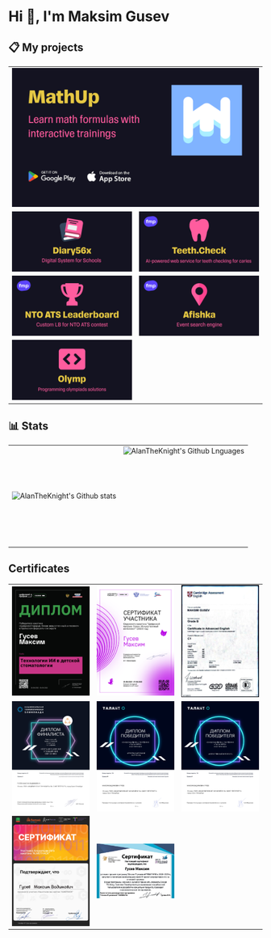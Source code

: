 # Hi :wave:, I'm Maksim Gusev

## 📋 My projects

<table>
  <tr>
    <td colspan="2">
      <img src="mathup.png" alt=""/>
    </td>
  </tr>
  <tr>
    <td><a href="https://github.com/remgus/diary56x"><img alt="Diary56x" src="diary56x.png"/></a></td>
    <td><a href="https://github.com/fm-projects/teeth-check"><img alt="Teeth.Check" src="teeth-check.png"/></a></td>
  </tr>
  <tr>
    <td>
      <a href="https://github.com/fm-projects/nto-ats-leaderboard"><img alt="NTO ATS Leaderboard" src="nto-ats-lb.png"/></a>
    </td>
    <td>
      <a href="https://github.com/fm-projects/afishka"><img alt="Afiska" src="afishka.png"/></a>
    </td>
  </tr>
  <tr>
    <td>
      <a href="https://github.com/remgus/olymp"><img alt="Olymp" src="olymp.png"/></a>
    </td>
  </tr>
</table>

## 📊 Stats

<table>
  <tr>
    <td>
      <img align="left" src="https://github-readme-streak-stats.herokuapp.com/?user=AlanTheKnight&theme=radical&hide_border=true" alt="AlanTheKnight's Github stats"/>
    </td>
    <td>
      <img height="195px" align="right" alt="AlanTheKnight's Github Lnguages" src="https://github-readme-stats-eight-theta.vercel.app/api/top-langs/?username=AlanTheKnight&theme=radical&layout=compact&hide_border=true&exclude_repos=NTO,courses,hacks-ai-2023-spb&hide=jupyter%20notebook&langs_count=7&count_private=true" />
    </td>
  </tr>
</table>

## Certificates

<table>
  <tr>
    <td width="33.3%">
      <img width="100%" height="100%" src="certificates/certificate-digital-first.png" alt="Сертификат об участии в Альметьевском хакатоне"/>
    </td>
    <td width="33.3%">
      <img width="100%" height="100%" src="certificates/digital-breakthrough-2023.png" alt="Сертификат об участии в Альметьевском хакатоне"/>
    </td>
    <td width="33.3%">
      <img width="100%" height="100%" src="certificates/cae.png" title="CAE" alt="CAE">
    </td>
  </tr>
  <tr>
    <td width="33.3%">
     <img width="100%" height="100%" src="certificates/certificate-nto-finalist.png" alt="Сертификат об участии в Альметьевском хакатоне"/>
    </td>
    <td width="33.3%">
     <img width="100%" height="100%" src="certificates/certificate-nti-talant.png" alt="Талант НТО"/>
    </td>
    <td width="33.3%">
     <img width="100%" height="100%" src="certificates/certificate-nti-talant-ai.png" alt="Талант НТО"/>
    </td>
  </tr>
  <tr>
    <td width="33.3%">
      <img width="100%" height="100%"  src="certificates/almethack.png" alt="Альметьевский хакатон"/>
    </td>
    <td width="33.3%">
     <img width="100%" height="100%" src="certificates/school-it-solutions-1.jpg" title="Школа IT-решений" alt="Школа IT-решений">
    </td>
  </tr>
</table>
